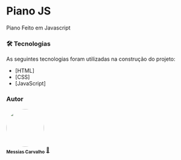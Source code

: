 <h1>Piano JS</h1>
<p>Piano Feito em Javascript</p>

### 🛠 Tecnologias

As seguintes tecnologias foram utilizadas na construção do projeto:

 - [HTML]
 - [CSS]
 - [JavaScript]

### Autor

<a href="https://messiascarvalho.glideapp.io">
 <img style="border-radius: 50%;" src="https://storage.googleapis.com/glide-prod.appspot.com/uploads-v2/eWbeBgGHZV8NYhpdoL3o/pub/ps0vfWUZm9gjU6J95E36.jpg" width="100px;" alt=""/>
 <br />
 <sub><b>Messias Carvalho</b></sub></a> <a href="https://messiascarvalho.glideapp.io" title="cartao interativo">🚀</a>
